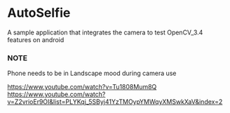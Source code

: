 # AutoSelfie
A sample application that integrates the camera to test OpenCV_3.4 features on android

### NOTE

Phone needs to be in Landscape mood during camera use



https://www.youtube.com/watch?v=Tu1808Mum8Q
https://www.youtube.com/watch?v=Z2vrioEr9OI&list=PLYKqj_5SByj41YzTMOypYMWqyXMSwkXaV&index=2